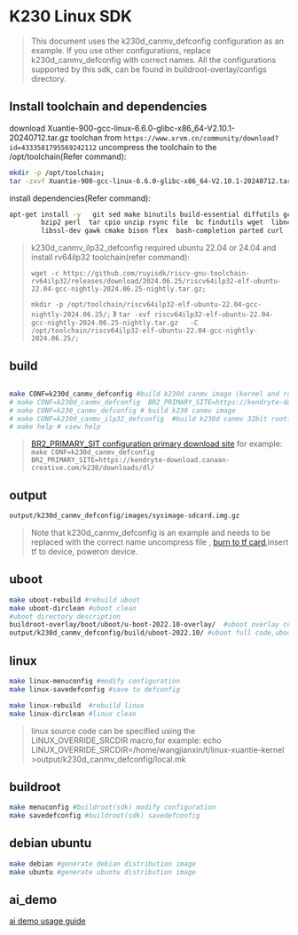 # K230 Linux SDK

>This document uses the k230d_canmv_defconfig configuration as an example. If you use other configurations, replace k230d_canmv_defconfig with correct names. All the configurations supported by this sdk,  can be found in  buildroot-overlay/configs directory.

## Install toolchain and dependencies

download  Xuantie-900-gcc-linux-6.6.0-glibc-x86_64-V2.10.1-20240712.tar.gz toolchan from  `https://www.xrvm.cn/community/download?id=4333581795569242112`
uncompress the toolchain to the /opt/toolchain(Refer command):

```bash
mkdir -p /opt/toolchain;
tar -zxvf Xuantie-900-gcc-linux-6.6.0-glibc-x86_64-V2.10.1-20240712.tar.gz -C /opt/toolchain;
```

install dependencies(Refer command):

```bash
apt-get install -y   git sed make binutils build-essential diffutils gcc  g++ bash patch gzip \
        bzip2 perl  tar cpio unzip rsync file  bc findutils wget  libncurses-dev python3  \
        libssl-dev gawk cmake bison flex  bash-completion parted curl
```

>k230d_canmv_ilp32_defconfig required  ubuntu 22.04 or 24.04 and install rv64ilp32 toolchain(refer command):
>
>`wget -c https://github.com/ruyisdk/riscv-gnu-toolchain-rv64ilp32/releases/download/2024.06.25/riscv64ilp32-elf-ubuntu-22.04-gcc-nightly-2024.06.25-nightly.tar.gz;`
>
>`mkdir -p /opt/toolchain/riscv64ilp32-elf-ubuntu-22.04-gcc-nightly-2024.06.25/;`
》
>`tar -xvf riscv64ilp32-elf-ubuntu-22.04-gcc-nightly-2024.06.25-nightly.tar.gz   -C /opt/toolchain/riscv64ilp32-elf-ubuntu-22.04-gcc-nightly-2024.06.25/;`

## build

```bash

make CONF=k230d_canmv_defconfig #build k230d canmv image (kernel and rootfs both 64bit);
# make CONF=k230d_canmv_defconfig  BR2_PRIMARY_SITE=https://kendryte-download.canaan-creative.com/k230/downloads/dl/ #download package from kendryte
# make CONF=k230_canmv_defconfig # build k230 canmv image
# make CONF=k230d_canmv_ilp32_defconfig  #build k230d canmv 32bit rootfs;
# make help # view help
```

>[BR2_PRIMARY_SIT configuration primary download site]("https://bootlin.com/pub/conferences/2011/elce/using-buildroot-real-project/using-buildroot-real-project.pdf") for example: `make CONF=k230d_canmv_defconfig  BR2_PRIMARY_SITE=https://kendryte-download.canaan-creative.com/k230/downloads/dl/`

## output

```bash
output/k230d_canmv_defconfig/images/sysimage-sdcard.img.gz
```

>Note that k230d_canmv_defconfig is an example and needs to be replaced with the correct name
>uncompress file , [burn to tf card]("https://gitee.com/kendryte/k230_docs/blob/main/zh/01_software/board/K230_SDK_%E4%BD%BF%E7%94%A8%E8%AF%B4%E6%98%8E.md#51-sd%E5%8D%A1%E9%95%9C%E5%83%8F%E7%83%A7%E5%BD%95"),insert  tf to device, poweron device.

## uboot

```bash
make uboot-rebuild #rebuild uboot
make uboot-dirclean #uboot clean
#uboot directory description
buildroot-overlay/boot/uboot/u-boot-2022.10-overlay/  #uboot overlay code
output/k230d_canmv_defconfig/build/uboot-2022.10/ #uboot full code,uboot build dir
```

## linux

```bash
make linux-menuconfig #modify configuration
make linux-savedefconfig #save to defconfig

make linux-rebuild  #rebuild linux
make linux-dirclean #linux clean
```

>linux source code can be specified using the LINUX_OVERRIDE_SRCDIR macro,for example:
>echo LINUX_OVERRIDE_SRCDIR=/home/wangjianxin/t/linux-xuantie-kernel >output/k230d_canmv_defconfig/local.mk

## buildroot

```bash
make menuconfig #buildroot(sdk) modify configuration
make savedefconfig #buildroot(sdk) savedefconfig
```

## debian ubuntu
```bash
make debian #generate debian distribution image
make ubuntu #generate ubuntu distribution image
```

## ai_demo

[ai demo usage guide](https://developer.canaan-creative.com/k230_linux/dev/zh/01_software/K230_AI_Demo%E4%BD%BF%E7%94%A8%E6%8C%87%E5%8D%97.html)
